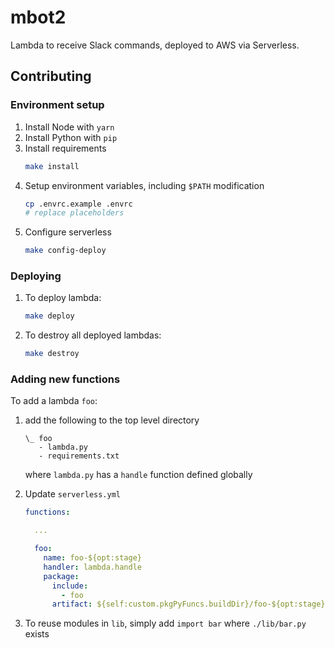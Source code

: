 # mbot2

Lambda to receive Slack commands, deployed to AWS via Serverless.

## Contributing

### Environment setup

1. Install Node with `yarn`
1. Install Python with `pip`
1. Install requirements
    ```sh
    make install
    ```
1. Setup environment variables, including `$PATH` modification
    ```sh
    cp .envrc.example .envrc
    # replace placeholders
    ```
1. Configure serverless
    ```sh
    make config-deploy
    ```

### Deploying

1. To deploy lambda:
    ```sh
    make deploy
    ```
1. To destroy all deployed lambdas:
    ```sh
    make destroy
    ```

### Adding new functions

To add a lambda `foo`:

1. add the following to the top level directory
    ```
    \_ foo
       - lambda.py
       - requirements.txt
    ```

    where `lambda.py` has a `handle` function defined globally
1. Update `serverless.yml`

    ```yaml
    functions:

      ...

      foo:
        name: foo-${opt:stage}
        handler: lambda.handle
        package:
          include:
            - foo
          artifact: ${self:custom.pkgPyFuncs.buildDir}/foo-${opt:stage}.zip
    ```
1. To reuse modules in `lib`, simply add `import bar` where `./lib/bar.py` exists
